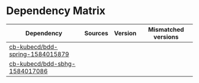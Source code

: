 # Dependency Matrix

Dependency | Sources | Version | Mismatched versions
---------- | ------- | ------- | -------------------
[cb-kubecd/bdd-spring-1584015879](https://github.com/cb-kubecd/bdd-spring-1584015879.git) |  | []() | 
[cb-kubecd/bdd-sbhg-1584017086](https://github.com/cb-kubecd/bdd-sbhg-1584017086.git) |  | []() | 
